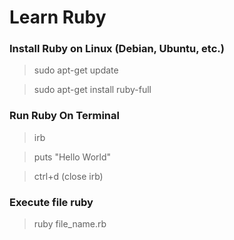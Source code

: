 # Learn Ruby


### Install Ruby on Linux (Debian, Ubuntu, etc.)

> sudo apt-get update

> sudo apt-get install ruby-full

### Run Ruby On Terminal

> irb

> puts "Hello World"

> ctrl+d (close irb)

### Execute file ruby

> ruby file_name.rb
